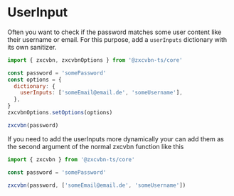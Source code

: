 # UserInput

Often you want to check if the password matches some user content like their username or email.
For this purpose, add a `userInputs` dictionary with its own sanitizer.

```js
import { zxcvbn, zxcvbnOptions } from '@zxcvbn-ts/core'

const password = 'somePassword'
const options = {
  dictionary: {
    userInputs: ['someEmail@email.de', 'someUsername'],
  },
}
zxcvbnOptions.setOptions(options)

zxcvbn(password)
```

If you need to add the userInputs more dynamically your can add them as the second argument of the normal zxcvbn function like this
```js
import { zxcvbn } from '@zxcvbn-ts/core'

const password = 'somePassword'

zxcvbn(password, ['someEmail@email.de', 'someUsername'])
```
